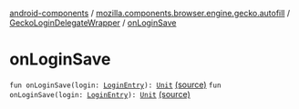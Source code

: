 [android-components](../../index.md) / [mozilla.components.browser.engine.gecko.autofill](../index.md) / [GeckoLoginDelegateWrapper](index.md) / [onLoginSave](./on-login-save.md)

# onLoginSave

`fun onLoginSave(login: `[`LoginEntry`](https://mozilla.github.io/geckoview/javadoc/mozilla-central/org/mozilla/geckoview/LoginStorage/LoginEntry.html)`): `[`Unit`](https://kotlinlang.org/api/latest/jvm/stdlib/kotlin/-unit/index.html) [(source)](https://github.com/mozilla-mobile/android-components/blob/master/components/browser/engine-gecko-beta/src/main/java/mozilla/components/browser/engine/gecko/autofill/GeckoLoginDelegateWrapper.kt#L23)
`fun onLoginSave(login: `[`LoginEntry`](https://mozilla.github.io/geckoview/javadoc/mozilla-central/org/mozilla/geckoview/Autocomplete/LoginEntry.html)`): `[`Unit`](https://kotlinlang.org/api/latest/jvm/stdlib/kotlin/-unit/index.html) [(source)](https://github.com/mozilla-mobile/android-components/blob/master/components/browser/engine-gecko-nightly/src/main/java/mozilla/components/browser/engine/gecko/autofill/GeckoLoginDelegateWrapper.kt#L23)